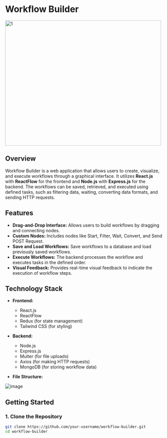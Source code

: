 # Workflow Builder

<img src="https://github.com/user-attachments/assets/495e2b75-7432-46f0-9d88-587d5a13a01f" alt="1" width="500" height="400">


## Overview

Workflow Builder is a web application that allows users to create, visualize, and execute workflows through a graphical interface. It utilizes **React.js** with **ReactFlow** for the frontend and **Node.js** with **Express.js** for the backend. The workflows can be saved, retrieved, and executed using defined tasks, such as filtering data, waiting, converting data formats, and sending HTTP requests.

## Features

- **Drag-and-Drop Interface:** Allows users to build workflows by dragging and connecting nodes.
- **Custom Nodes:** Includes nodes like Start, Filter, Wait, Convert, and Send POST Request.
- **Save and Load Workflows:** Save workflows to a database and load previously saved workflows.
- **Execute Workflows:** The backend processes the workflow and executes tasks in the defined order.
- **Visual Feedback:** Provides real-time visual feedback to indicate the execution of workflow steps.

## Technology Stack

- **Frontend:**
  - React.js
  - ReactFlow
  - Redux (for state management)
  - Tailwind CSS (for styling)

- **Backend:**
  - Node.js
  - Express.js
  - Multer (for file uploads)
  - Axios (for making HTTP requests)
  - MongoDB  (for storing workflow data)

- **File Structure:**
  
![image](https://github.com/user-attachments/assets/3cacad71-a2eb-4a39-8cf1-4650b9c694c2)


## Getting Started

### 1. Clone the Repository

```bash
git clone https://github.com/your-username/workflow-builder.git
cd workflow-builder
